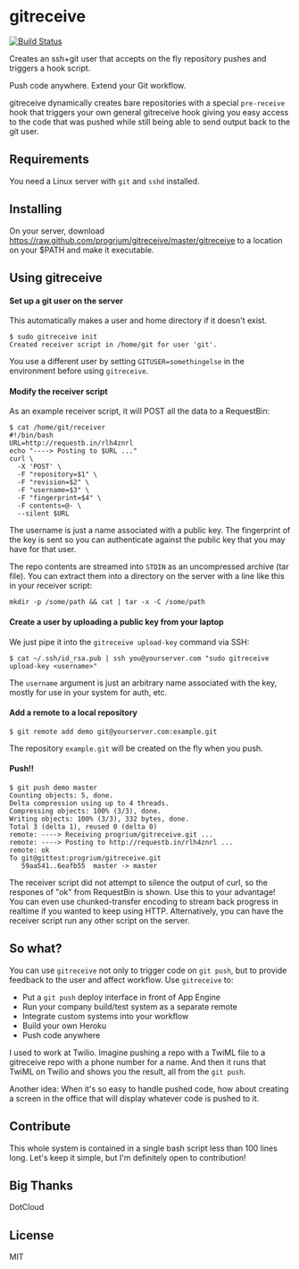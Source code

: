 gitreceive
==========
[![Build Status](https://travis-ci.org/progrium/gitreceive.png?branch=master)](https://travis-ci.org/progrium/gitreceive)

Creates an ssh+git user that accepts on the fly repository pushes and triggers a hook script. 

Push code anywhere. Extend your Git workflow.

gitreceive dynamically creates bare repositories with a special `pre-receive` hook that triggers your own general gitreceive hook giving you easy access to the code that was pushed while still being able to send output back to the git user.

## Requirements

You need a Linux server with `git` and `sshd` installed.

## Installing

On your server, download https://raw.github.com/progrium/gitreceive/master/gitreceive to a location on your $PATH and make it executable.

## Using gitreceive

#### Set up a git user on the server

This automatically makes a user and home directory if it doesn't exist. 

    $ sudo gitreceive init
    Created receiver script in /home/git for user 'git'.

You use a different user by setting `GITUSER=somethingelse` in the
environment before using `gitreceive`.

#### Modify the receiver script

As an example receiver script, it will POST all the data to a RequestBin:

    $ cat /home/git/receiver
    #!/bin/bash
    URL=http://requestb.in/rlh4znrl
    echo "----> Posting to $URL ..."
    curl \
      -X 'POST' \
      -F "repository=$1" \
      -F "revision=$2" \
      -F "username=$3" \
      -F "fingerprint=$4" \
      -F contents=@- \
      --silent $URL
    
The username is just a name associated with a public key. The
fingerprint of the key is sent so you can authenticate against the
public key that you may have for that user. 

The repo contents are streamed into `STDIN` as an uncompressed archive (tar file). You can extract them into a directory on the server with a line like this in your receiver script:

    mkdir -p /some/path && cat | tar -x -C /some/path


#### Create a user by uploading a public key from your laptop

We just pipe it into the `gitreceive upload-key` command via SSH:

    $ cat ~/.ssh/id_rsa.pub | ssh you@yourserver.com "sudo gitreceive upload-key <username>"

The `username` argument is just an arbitrary name associated with the key, mostly
for use in your system for auth, etc.

#### Add a remote to a local repository

    $ git remote add demo git@yourserver.com:example.git

The repository `example.git` will be created on the fly when you push.

#### Push!!

    $ git push demo master
    Counting objects: 5, done.
    Delta compression using up to 4 threads.
    Compressing objects: 100% (3/3), done.
    Writing objects: 100% (3/3), 332 bytes, done.
    Total 3 (delta 1), reused 0 (delta 0)
    remote: ----> Receiving progrium/gitreceive.git ... 
    remote: ----> Posting to http://requestb.in/rlh4znrl ...
    remote: ok
    To git@gittest:progrium/gitreceive.git
       59aa541..6eafb55  master -> master

The receiver script did not attempt to silence the output of curl, so
the respones of "ok" from RequestBin is shown. Use this to your
advantage! You can even use chunked-transfer encoding to stream back
progress in realtime if you wanted to keep using HTTP. Alternatively, you can have the
receiver script run any other script on the server.

## So what?

You can use `gitreceive` not only to trigger code on `git push`, but to provide
feedback to the user and affect workflow. Use `gitreceive` to:

* Put a `git push` deploy interface in front of App Engine
* Run your company build/test system as a separate remote
* Integrate custom systems into your workflow
* Build your own Heroku
* Push code anywhere

I used to work at Twilio. Imagine pushing a repo with a TwiML file to a
gitreceive repo with a phone number for a name. And then it runs that
TwiML on Twilio and shows you the result, all from the `git push`. 

Another idea: When it's so easy to handle pushed code, how about
creating a screen in the office that will display whatever code is
pushed to it.

## Contribute

This whole system is contained in a single bash script less than 100
lines long. Let's keep it simple, but I'm definitely open to contribution!

## Big Thanks

DotCloud

## License

MIT
